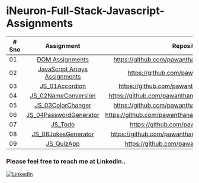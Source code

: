 # iNeuron-Full-Stack-Javascript-Assignments

| # Sno |                                                                       Assignment                                                            | Repository |
| ----- | :-------------------------------------------------------------------------------------------------------------------------------------------------: | :----: |
| 01    |                                                             [DOM Assignments](https://github.com/pawanthanay/DOM_Manipulations) | https://github.com/pawanthanay/DOM_Manipulations |                                                             | 
| 02    |                                               [JavaScript Arrays Assignments](https://github.com/pawanthanay/JS_Arrays)      | https://github.com/pawanthanay/JS_Arrays |
| 03    |                             [JS_01Accordion](https://js1accordion.netlify.app)                  | https://github.com/pawanthanay/JS_01Accordion |
| 04    |                                            [JS_02NameConversion](https://js2nameconversion.netlify.app)                | https://github.com/pawanthanay/JS_02NameConversion |
| 05    |                                                     [JS_03ColorChanger](https://js3colorchanger.netlify.app)               | https://github.com/pawanthanay/JS_03ColorChanger |
| 06    |                                                       [ JS_04PasswordGenerator](https://js4passwordgenerator.netlify.app)                         | https://github.com/pawanthanay/JS_04PasswordGenerator |
| 07    |                                                 [ JS_Todo](https://ineurontodo.netlify.app)                     | https://github.com/pawanthanay/JS_Todo |
| 08    |                                                    [ JS_06JokesGenerator](https://js6jokesgenerator.netlify.app)                   | https://github.com/pawanthanay/JS_06JokesGenerator |
| 09    |                                                    [JS_QuizApp](ineuronquiz.netlify.app)                   | https://github.com/pawanthanay/JS_QuizApp |






### Please feel free to reach me at LinkedIn..
[![LinkedIn](https://img.shields.io/badge/LinkedIn-0077B5?style=for-the-badge&logo=linkedin&logoColor=white)](https://www.linkedin.com/in/pawan-thanay-253106135/)
